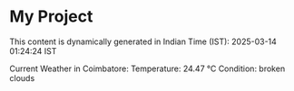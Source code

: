 # My Project

This content is dynamically generated in Indian Time (IST): 2025-03-14 01:24:24 IST


Current Weather in Coimbatore:
Temperature: 24.47 °C
Condition: broken clouds
